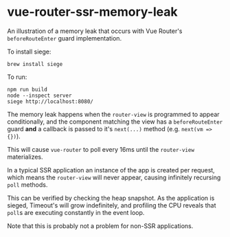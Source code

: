 # vue-router-ssr-memory-leak

An illustration of a memory leak that occurs with Vue Router's `beforeRouteEnter` guard implementation.

To install siege:
```
brew install siege
```

To run:
```
npm run build
node --inspect server
siege http://localhost:8080/
```

The memory leak happens when the `router-view` is programmed to appear conditionally, and the component matching the view has a `beforeRouteEnter` guard **and** a callback is passed to it's `next(...)` method (e.g. `next(vm => {})`).

This will cause `vue-router` to poll every 16ms until the `router-view` materializes.

In a typical SSR application an instance of the app is created per request, which means the `router-view` will never appear, causing infinitely recursing `poll` methods.

This can be verified by checking the heap snapshot.
As the application is sieged, Timeout's will grow indefinitely, and profiling the CPU reveals that `poll`s are executing constantly in the event loop.


Note that this is probably not a problem for non-SSR applications.
